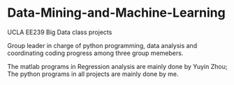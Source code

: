 # Data-Mining-and-Machine-Learning

UCLA EE239 Big Data class projects

Group leader in charge of python programming, data analysis and coordinating coding progress among three group memebers.

The matlab programs in Regression analysis are mainly done by Yuyin Zhou;
The python programs in all projects are mainly done by me.
